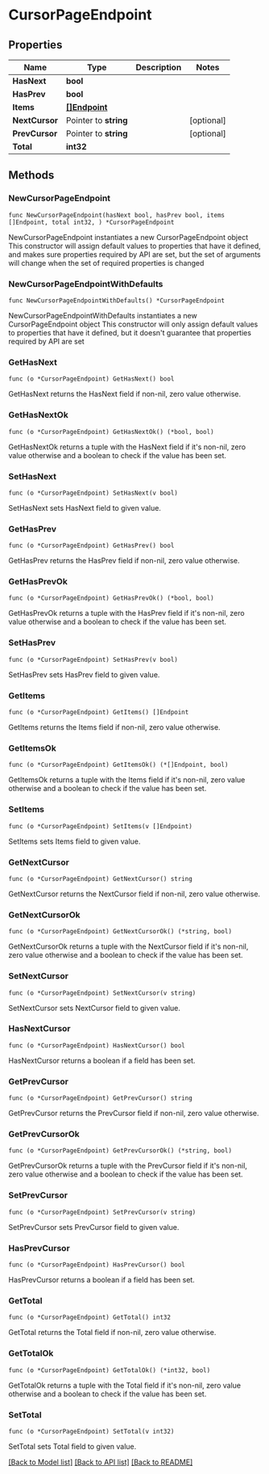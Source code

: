 # CursorPageEndpoint

## Properties

Name | Type | Description | Notes
------------ | ------------- | ------------- | -------------
**HasNext** | **bool** |  | 
**HasPrev** | **bool** |  | 
**Items** | [**[]Endpoint**](Endpoint.md) |  | 
**NextCursor** | Pointer to **string** |  | [optional] 
**PrevCursor** | Pointer to **string** |  | [optional] 
**Total** | **int32** |  | 

## Methods

### NewCursorPageEndpoint

`func NewCursorPageEndpoint(hasNext bool, hasPrev bool, items []Endpoint, total int32, ) *CursorPageEndpoint`

NewCursorPageEndpoint instantiates a new CursorPageEndpoint object
This constructor will assign default values to properties that have it defined,
and makes sure properties required by API are set, but the set of arguments
will change when the set of required properties is changed

### NewCursorPageEndpointWithDefaults

`func NewCursorPageEndpointWithDefaults() *CursorPageEndpoint`

NewCursorPageEndpointWithDefaults instantiates a new CursorPageEndpoint object
This constructor will only assign default values to properties that have it defined,
but it doesn't guarantee that properties required by API are set

### GetHasNext

`func (o *CursorPageEndpoint) GetHasNext() bool`

GetHasNext returns the HasNext field if non-nil, zero value otherwise.

### GetHasNextOk

`func (o *CursorPageEndpoint) GetHasNextOk() (*bool, bool)`

GetHasNextOk returns a tuple with the HasNext field if it's non-nil, zero value otherwise
and a boolean to check if the value has been set.

### SetHasNext

`func (o *CursorPageEndpoint) SetHasNext(v bool)`

SetHasNext sets HasNext field to given value.


### GetHasPrev

`func (o *CursorPageEndpoint) GetHasPrev() bool`

GetHasPrev returns the HasPrev field if non-nil, zero value otherwise.

### GetHasPrevOk

`func (o *CursorPageEndpoint) GetHasPrevOk() (*bool, bool)`

GetHasPrevOk returns a tuple with the HasPrev field if it's non-nil, zero value otherwise
and a boolean to check if the value has been set.

### SetHasPrev

`func (o *CursorPageEndpoint) SetHasPrev(v bool)`

SetHasPrev sets HasPrev field to given value.


### GetItems

`func (o *CursorPageEndpoint) GetItems() []Endpoint`

GetItems returns the Items field if non-nil, zero value otherwise.

### GetItemsOk

`func (o *CursorPageEndpoint) GetItemsOk() (*[]Endpoint, bool)`

GetItemsOk returns a tuple with the Items field if it's non-nil, zero value otherwise
and a boolean to check if the value has been set.

### SetItems

`func (o *CursorPageEndpoint) SetItems(v []Endpoint)`

SetItems sets Items field to given value.


### GetNextCursor

`func (o *CursorPageEndpoint) GetNextCursor() string`

GetNextCursor returns the NextCursor field if non-nil, zero value otherwise.

### GetNextCursorOk

`func (o *CursorPageEndpoint) GetNextCursorOk() (*string, bool)`

GetNextCursorOk returns a tuple with the NextCursor field if it's non-nil, zero value otherwise
and a boolean to check if the value has been set.

### SetNextCursor

`func (o *CursorPageEndpoint) SetNextCursor(v string)`

SetNextCursor sets NextCursor field to given value.

### HasNextCursor

`func (o *CursorPageEndpoint) HasNextCursor() bool`

HasNextCursor returns a boolean if a field has been set.

### GetPrevCursor

`func (o *CursorPageEndpoint) GetPrevCursor() string`

GetPrevCursor returns the PrevCursor field if non-nil, zero value otherwise.

### GetPrevCursorOk

`func (o *CursorPageEndpoint) GetPrevCursorOk() (*string, bool)`

GetPrevCursorOk returns a tuple with the PrevCursor field if it's non-nil, zero value otherwise
and a boolean to check if the value has been set.

### SetPrevCursor

`func (o *CursorPageEndpoint) SetPrevCursor(v string)`

SetPrevCursor sets PrevCursor field to given value.

### HasPrevCursor

`func (o *CursorPageEndpoint) HasPrevCursor() bool`

HasPrevCursor returns a boolean if a field has been set.

### GetTotal

`func (o *CursorPageEndpoint) GetTotal() int32`

GetTotal returns the Total field if non-nil, zero value otherwise.

### GetTotalOk

`func (o *CursorPageEndpoint) GetTotalOk() (*int32, bool)`

GetTotalOk returns a tuple with the Total field if it's non-nil, zero value otherwise
and a boolean to check if the value has been set.

### SetTotal

`func (o *CursorPageEndpoint) SetTotal(v int32)`

SetTotal sets Total field to given value.



[[Back to Model list]](../README.md#documentation-for-models) [[Back to API list]](../README.md#documentation-for-api-endpoints) [[Back to README]](../README.md)


